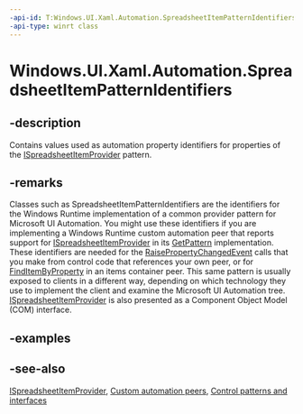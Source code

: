 ```yaml
---
-api-id: T:Windows.UI.Xaml.Automation.SpreadsheetItemPatternIdentifiers
-api-type: winrt class
---
```


<!-- Class syntax.
public class SpreadsheetItemPatternIdentifiers : Windows.UI.Xaml.Automation.ISpreadsheetItemPatternIdentifiers
-->

# Windows.UI.Xaml.Automation.SpreadsheetItemPatternIdentifiers

## -description
Contains values used as automation property identifiers for properties of the [ISpreadsheetItemProvider](../windows.ui.xaml.automation.provider/ispreadsheetitemprovider.md) pattern.

## -remarks
Classes such as SpreadsheetItemPatternIdentifiers are the identifiers for the Windows Runtime implementation of a common provider pattern for Microsoft UI Automation. You might use these identifiers if you are implementing a Windows Runtime custom automation peer that reports support for [ISpreadsheetItemProvider](../windows.ui.xaml.automation.provider/ispreadsheetitemprovider.md) in its [GetPattern](../windows.ui.xaml.automation.peers/automationpeer_getpattern_2046576749.md) implementation. These identifiers are needed for the [RaisePropertyChangedEvent](../windows.ui.xaml.automation.peers/automationpeer_raisepropertychangedevent_715050195.md) calls that you make from control code that references your own peer, or for [FindItemByProperty](../windows.ui.xaml.automation.peers/itemscontrolautomationpeer_finditembyproperty_1997743353.md) in an items container peer. This same pattern is usually exposed to clients in a different way, depending on which technology they use to implement the client and examine the Microsoft UI Automation tree. [ISpreadsheetItemProvider](https://msdn.microsoft.com/library/e6428fed-2bcc-4ad5-b612-a22899624538) is also presented as a Component Object Model (COM) interface.

## -examples

## -see-also
[ISpreadsheetItemProvider](../windows.ui.xaml.automation.provider/ispreadsheetitemprovider.md), [Custom automation peers](https://msdn.microsoft.com/library/aa8da53b-fe6e-40ac-9f0a-cb09637c87b4), [Control patterns and interfaces](https://msdn.microsoft.com/library/2091883c-5d0c-44ed-936a-709022926a42)
